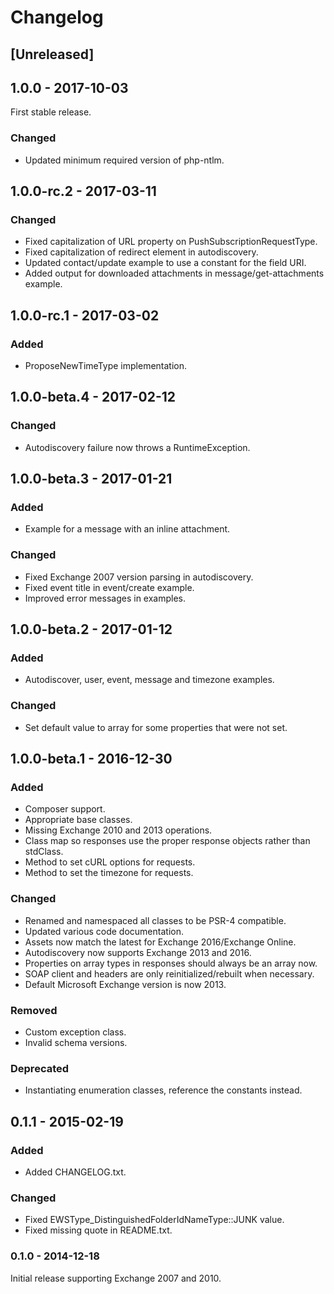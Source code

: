 # Changelog

## [Unreleased]

## 1.0.0 - 2017-10-03

First stable release.

### Changed
- Updated minimum required version of php-ntlm.

## 1.0.0-rc.2 - 2017-03-11

### Changed
- Fixed capitalization of URL property on PushSubscriptionRequestType.
- Fixed capitalization of redirect element in autodiscovery.
- Updated contact/update example to use a constant for the field URI.
- Added output for downloaded attachments in message/get-attachments example.

## 1.0.0-rc.1 - 2017-03-02

### Added
- ProposeNewTimeType implementation.

## 1.0.0-beta.4 - 2017-02-12

### Changed
- Autodiscovery failure now throws a RuntimeException.

## 1.0.0-beta.3 - 2017-01-21

### Added
- Example for a message with an inline attachment.

### Changed
- Fixed Exchange 2007 version parsing in autodiscovery.
- Fixed event title in event/create example.
- Improved error messages in examples.

## 1.0.0-beta.2 - 2017-01-12

### Added
- Autodiscover, user, event, message and timezone examples.

### Changed
- Set default value to array for some properties that were not set.

## 1.0.0-beta.1 - 2016-12-30

### Added
- Composer support.
- Appropriate base classes.
- Missing Exchange 2010 and 2013 operations.
- Class map so responses use the proper response objects rather than stdClass.
- Method to set cURL options for requests.
- Method to set the timezone for requests.

### Changed
- Renamed and namespaced all classes to be PSR-4 compatible.
- Updated various code documentation.
- Assets now match the latest for Exchange 2016/Exchange Online.
- Autodiscovery now supports Exchange 2013 and 2016.
- Properties on array types in responses should always be an array now.
- SOAP client and headers are only reinitialized/rebuilt when necessary.
- Default Microsoft Exchange version is now 2013.

### Removed
- Custom exception class.
- Invalid schema versions.

### Deprecated
- Instantiating enumeration classes, reference the constants instead.

## 0.1.1 - 2015-02-19

### Added
- Added CHANGELOG.txt.

### Changed
- Fixed EWSType_DistinguishedFolderIdNameType::JUNK value.
- Fixed missing quote in README.txt.

### 0.1.0 - 2014-12-18

Initial release supporting Exchange 2007 and 2010.
